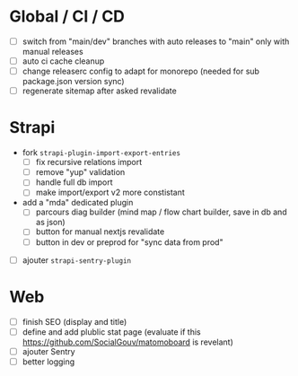 # Global / CI / CD
- [ ] switch from "main/dev" branches with auto releases to "main" only with manual releases
- [ ] auto ci cache cleanup
- [ ] change releaserc config to adapt for monorepo (needed for sub package.json version sync)
- [ ] regenerate sitemap after asked revalidate

# Strapi
- fork `strapi-plugin-import-export-entries`
  - [ ] fix recursive relations import
  - [ ] remove "yup" validation
  - [ ] handle full db import
  - [ ] make import/export v2 more constistant
- add a "mda" dedicated plugin
  - [ ] parcours diag builder (mind map / flow chart builder, save in db and as json)
  - [ ] button for manual nextjs revalidate
  - [ ] button in dev or preprod for "sync data from prod"
- [ ] ajouter `strapi-sentry-plugin`

# Web
- [ ] finish SEO (display and title)
- [ ] define and add plublic stat page (evaluate if this https://github.com/SocialGouv/matomoboard is revelant)
- [ ] ajouter Sentry
- [ ] better logging
